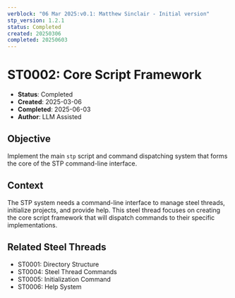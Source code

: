 ```yaml
---
verblock: "06 Mar 2025:v0.1: Matthew Sinclair - Initial version"
stp_version: 1.2.1
status: Completed
created: 20250306
completed: 20250603
---
```

# ST0002: Core Script Framework

- **Status**: Completed
- **Created**: 2025-03-06
- **Completed**: 2025-06-03
- **Author**: LLM Assisted

## Objective

Implement the main `stp` script and command dispatching system that forms the core of the STP command-line interface.

## Context

The STP system needs a command-line interface to manage steel threads, initialize projects, and provide help. This steel thread focuses on creating the core script framework that will dispatch commands to their specific implementations.

## Related Steel Threads

- ST0001: Directory Structure
- ST0004: Steel Thread Commands
- ST0005: Initialization Command
- ST0006: Help System
